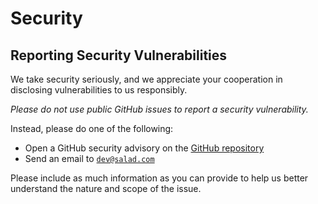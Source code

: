 # Security

## Reporting Security Vulnerabilities

We take security seriously, and we appreciate your cooperation in disclosing vulnerabilities to us responsibly.

_Please do not use public GitHub issues to report a security vulnerability._

Instead, please do one of the following:

- Open a GitHub security advisory on the [GitHub repository](https://github.com/SaladTechnologies/salad-cloud-imds-sdk-dotnet/security/advisories/new)
- Send an email to [`dev@salad.com`](mailto:dev@salad.com)

Please include as much information as you can provide to help us better understand the nature and scope of the issue.
